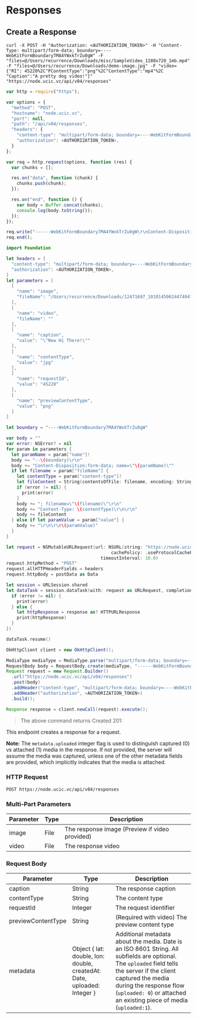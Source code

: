 # Responses 

## Create a Response

```shell
curl -X POST -H "Authorization: <AUTHORIZATION_TOKEN>" -H "Content-Type: multipart/form-data; boundary=----WebKitFormBoundary7MA4YWxkTrZu0gW" -F "files=@/Users/recurrence/Downloads/misc/SampleVideo_1280x720_1mb.mp4" -F "files=@/Users/recurrence/Downloads/demo-image.jpg" -F "video={"RI": 45220%2C"PContentType":"png"%2C"ContentType":"mp4"%2C "Caption":"A pretty dog video!"}" "https://node.ucic.vc/api/v04/responses"
```
```javascript
var http = require("https");

var options = {
  "method": "POST",
  "hostname": "node.ucic.vc",
  "port": null,
  "path": "/api/v04/responses",
  "headers": {
    "content-type": "multipart/form-data; boundary=----WebKitFormBoundary7MA4YWxkTrZu0gW",
    "authorization": <AUTHORIZATION_TOKEN>,
  }
};

var req = http.request(options, function (res) {
  var chunks = [];

  res.on("data", function (chunk) {
    chunks.push(chunk);
  });

  res.on("end", function () {
    var body = Buffer.concat(chunks);
    console.log(body.toString());
  });
});

req.write("------WebKitFormBoundary7MA4YWxkTrZu0gW\r\nContent-Disposition: form-data; name=\"image\"; filename=\"12471697_10101450624474947_1564349885388828867_o.jpg\"\r\nContent-Type: image/jpeg\r\n\r\n\r\n------WebKitFormBoundary7MA4YWxkTrZu0gW\r\nContent-Disposition: form-data; name=\"video\"\r\n\r\n\r\n------WebKitFormBoundary7MA4YWxkTrZu0gW\r\nContent-Disposition: form-data; name=\"caption\"\r\n\r\n\"New Hi There!\"\r\n------WebKitFormBoundary7MA4YWxkTrZu0gW\r\nContent-Disposition: form-data; name=\"contentType\"\r\n\r\njpg\r\n------WebKitFormBoundary7MA4YWxkTrZu0gW\r\nContent-Disposition: form-data; name=\"requestId\"\r\n\r\n45220\r\n------WebKitFormBoundary7MA4YWxkTrZu0gW\r\nContent-Disposition: form-data; name=\"previewContentType\"\r\n\r\npng\r\n------WebKitFormBoundary7MA4YWxkTrZu0gW--");
req.end();
```
```swift
import Foundation

let headers = [
  "content-type": "multipart/form-data; boundary=----WebKitFormBoundary7MA4YWxkTrZu0gW",
  "authorization": <AUTHORIZATION_TOKEN>,
]
let parameters = [
  [
    "name": "image",
    "fileName": "/Users/recurrence/Downloads/12471697_10101450624474947_1564349885388828867_o.jpg"
  ],
  [
    "name": "video",
    "fileName": ""
  ],
  [
    "name": "caption",
    "value": "\"New Hi There!\""
  ],
  [
    "name": "contentType",
    "value": "jpg"
  ],
  [
    "name": "requestId",
    "value": "45220"
  ],
  [
    "name": "previewContentType",
    "value": "png"
  ]
]

let boundary = "----WebKitFormBoundary7MA4YWxkTrZu0gW"

var body = ""
var error: NSError? = nil
for param in parameters {
  let paramName = param["name"]!
  body += "--\(boundary)\r\n"
  body += "Content-Disposition:form-data; name=\"\(paramName)\""
  if let filename = param["fileName"] {
    let contentType = param["content-type"]!
    let fileContent = String(contentsOfFile: filename, encoding: String.Encoding.utf8)
    if (error != nil) {
      print(error)
    }
    body += "; filename=\"\(filename)\"\r\n"
    body += "Content-Type: \(contentType)\r\n\r\n"
    body += fileContent
  } else if let paramValue = param["value"] {
    body += "\r\n\r\n\(paramValue)"
  }
}

let request = NSMutableURLRequest(url: NSURL(string: "https://node.ucic.vc/api/v04/responses")! as URL,
                                        cachePolicy: .useProtocolCachePolicy,
                                    timeoutInterval: 10.0)
request.httpMethod = "POST"
request.allHTTPHeaderFields = headers
request.httpBody = postData as Data

let session = URLSession.shared
let dataTask = session.dataTask(with: request as URLRequest, completionHandler: { (data, response, error) -> Void in
  if (error != nil) {
    print(error)
  } else {
    let httpResponse = response as? HTTPURLResponse
    print(httpResponse)
  }
})

dataTask.resume()
```
```java
OkHttpClient client = new OkHttpClient();

MediaType mediaType = MediaType.parse("multipart/form-data; boundary=----WebKitFormBoundary7MA4YWxkTrZu0gW");
RequestBody body = RequestBody.create(mediaType, "------WebKitFormBoundary7MA4YWxkTrZu0gW\r\nContent-Disposition: form-data; name=\"image\"; filename=\"12471697_10101450624474947_1564349885388828867_o.jpg\"\r\nContent-Type: image/jpeg\r\n\r\n\r\n------WebKitFormBoundary7MA4YWxkTrZu0gW\r\nContent-Disposition: form-data; name=\"video\"\r\n\r\n\r\n------WebKitFormBoundary7MA4YWxkTrZu0gW\r\nContent-Disposition: form-data; name=\"caption\"\r\n\r\n\"New Hi There!\"\r\n------WebKitFormBoundary7MA4YWxkTrZu0gW\r\nContent-Disposition: form-data; name=\"contentType\"\r\n\r\njpg\r\n------WebKitFormBoundary7MA4YWxkTrZu0gW\r\nContent-Disposition: form-data; name=\"requestId\"\r\n\r\n45220\r\n------WebKitFormBoundary7MA4YWxkTrZu0gW\r\nContent-Disposition: form-data; name=\"previewContentType\"\r\n\r\npng\r\n------WebKitFormBoundary7MA4YWxkTrZu0gW--");
Request request = new Request.Builder()
  .url("https://node.ucic.vc/api/v04/responses")
  .post(body)
  .addHeader("content-type", "multipart/form-data; boundary=----WebKitFormBoundary7MA4YWxkTrZu0gW")
  .addHeader("authorization", <AUTHORIZATION_TOKEN>)
  .build();

Response response = client.newCall(request).execute();
```

> The above command returns Created 201:

This endpoint creates a response for a request.

**Note:** The `metadata.uploaded` integer flag is used to distinguish captured (0) vs attached (1) media in the response. If not provided, the server will assume the media was captured, unless one of the other metadata fields are provided, which implicitly indicates that the media is attached.

### HTTP Request

`POST https://node.ucic.vc/api/v04/responses`

### Multi-Part Parameters
| Parameter | Type | Description                              |
| --------- | ---- | ---------------------------------------- |
| image     | File | The response image (Preview if video provided) |
| video     | File | The response video                       |

### Request Body

| Parameter          | Type                                     | Description                              |
| ------------------ | ---------------------------------------- | ---------------------------------------- |
| caption            | String                                   | The response caption                     |
| contentType        | String                                   | The content type                         |
| requestId          | Integer                                  | The request identifier                   |
| previewContentType | String                                   | (Required with video) The preview content type |
| metadata           | Object { lat: double, lon: double, createdAt: Date, uploaded: Integer } | Additional metadata about the media. Date is an ISO 8601 String. All subfields are optional. The `uploaded` field tells the server if the client captured the media during the response flow (`uploaded: 0`) or attached an existing piece of media (`uploaded:1`). |

